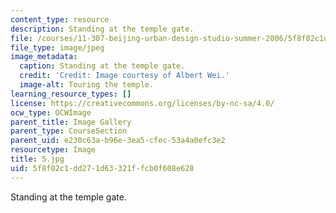 ```yaml
---
content_type: resource
description: Standing at the temple gate.
file: /courses/11-307-beijing-urban-design-studio-summer-2006/5f8f02c1dd271d63321ffcb0f608e628_5.jpg
file_type: image/jpeg
image_metadata:
  caption: Standing at the temple gate.
  credit: 'Credit: Image courtesy of Albert Wei.'
  image-alt: Touring the temple.
learning_resource_types: []
license: https://creativecommons.org/licenses/by-nc-sa/4.0/
ocw_type: OCWImage
parent_title: Image Gallery
parent_type: CourseSection
parent_uid: e230c63a-b96e-3ea5-cfec-53a4a0efc3e2
resourcetype: Image
title: 5.jpg
uid: 5f8f02c1-dd27-1d63-321f-fcb0f608e628
---
```

Standing at the temple gate.
